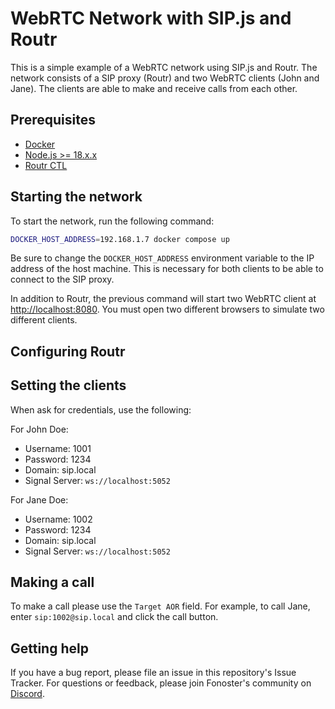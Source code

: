 # WebRTC Network with SIP.js and Routr

This is a simple example of a WebRTC network using SIP.js and Routr. The network consists of a SIP proxy (Routr) and two WebRTC clients (John and Jane). The clients are able to make and receive calls from each other.

## Prerequisites

- [Docker](https://www.docker.com/)
- [Node.js >= 18.x.x](https://nodejs.org/en/)
- [Routr CTL](https://npmjs.com/@routr/ctl)

## Starting the network

To start the network, run the following command:

```bash
DOCKER_HOST_ADDRESS=192.168.1.7 docker compose up
```

Be sure to change the `DOCKER_HOST_ADDRESS` environment variable to the IP address of the host machine. This is necessary for both clients to be able to connect to the SIP proxy.

In addition to Routr, the previous command will start two WebRTC client at [http://localhost:8080](http://localhost:8080). You must open two different browsers to simulate two different clients.

## Configuring Routr

## Setting the clients

When ask for credentials, use the following:

For John Doe:

- Username: 1001
- Password: 1234
- Domain: sip.local
- Signal Server: `ws://localhost:5052`

For Jane Doe:

- Username: 1002
- Password: 1234
- Domain: sip.local
- Signal Server: `ws://localhost:5052`

## Making a call

To make a call please use the `Target AOR` field. For example, to call Jane, enter `sip:1002@sip.local` and click the call button.

## Getting help

If you have a bug report, please file an issue in this repository's Issue Tracker. For questions or feedback, please join Fonoster's community on [Discord](https://discord.com/invite/mpWSRUhG7e).